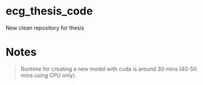 # ecg_thesis_code
New clean repository for thesis

# Notes
> Runtime for creating a new model with cuda is around 30 mins (40-50 mins using CPU only).
